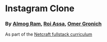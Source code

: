 # Instagram Clone

### By [Almog Ram](), [Roi Assa](https://github.com/roiassa), [Omer Gronich](https://github.com/OmerGronich)

As part of the [Netcraft fullstack curriculum](https://netcraftacademy.co.il/)
